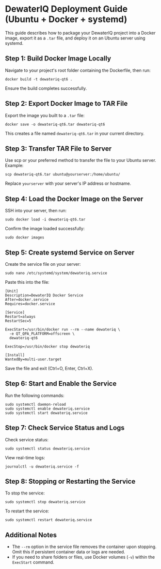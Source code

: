 # DewaterIQ Deployment Guide (Ubuntu + Docker + systemd)

This guide describes how to package your DewaterIQ project into a Docker image, export it as a `.tar` file, and deploy it on an Ubuntu server using systemd.

## Step 1: Build Docker Image Locally

Navigate to your project's root folder containing the Dockerfile, then run:

```
docker build -t dewateriq-qt6 .
```

Ensure the build completes successfully.

## Step 2: Export Docker Image to TAR File

Export the image you built to a `.tar` file:

```
docker save -o dewateriq-qt6.tar dewateriq-qt6
```

This creates a file named `dewateriq-qt6.tar` in your current directory.

## Step 3: Transfer TAR File to Server

Use scp or your preferred method to transfer the file to your Ubuntu server. Example:

```
scp dewateriq-qt6.tar ubuntu@yourserver:/home/ubuntu/
```

Replace `yourserver` with your server's IP address or hostname.

## Step 4: Load the Docker Image on the Server

SSH into your server, then run:

```
sudo docker load -i dewateriq-qt6.tar
```

Confirm the image loaded successfully:

```
sudo docker images
```

## Step 5: Create systemd Service on Server

Create the service file on your server:

```
sudo nano /etc/systemd/system/dewateriq.service
```

Paste this into the file:

```
[Unit]
Description=DewaterIQ Docker Service
After=docker.service
Requires=docker.service

[Service]
Restart=always
RestartSec=5

ExecStart=/usr/bin/docker run --rm --name dewateriq \
  -e QT_QPA_PLATFORM=offscreen \
  dewateriq-qt6

ExecStop=/usr/bin/docker stop dewateriq

[Install]
WantedBy=multi-user.target
```

Save the file and exit (Ctrl+O, Enter, Ctrl+X).

## Step 6: Start and Enable the Service

Run the following commands:

```
sudo systemctl daemon-reload
sudo systemctl enable dewateriq.service
sudo systemctl start dewateriq.service
```

## Step 7: Check Service Status and Logs

Check service status:

```
sudo systemctl status dewateriq.service
```

View real-time logs:

```
journalctl -u dewateriq.service -f
```

## Step 8: Stopping or Restarting the Service

To stop the service:

```
sudo systemctl stop dewateriq.service
```

To restart the service:

```
sudo systemctl restart dewateriq.service
```

## Additional Notes

- The `--rm` option in the service file removes the container upon stopping. Omit this if persistent container data or logs are needed.
- If you need to share folders or files, use Docker volumes (`-v`) within the `ExecStart` command.

